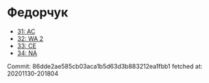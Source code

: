 # Федорчук
- [31: AC](31.md)
- [32: WA 2](32.md)
- [33: CE](33.md)
- [34: NA](34.md)

Commit: 86dde2ae585cb03aca1b5d63d3b883212ea1fbb1
 fetched at: 20201130-201804
